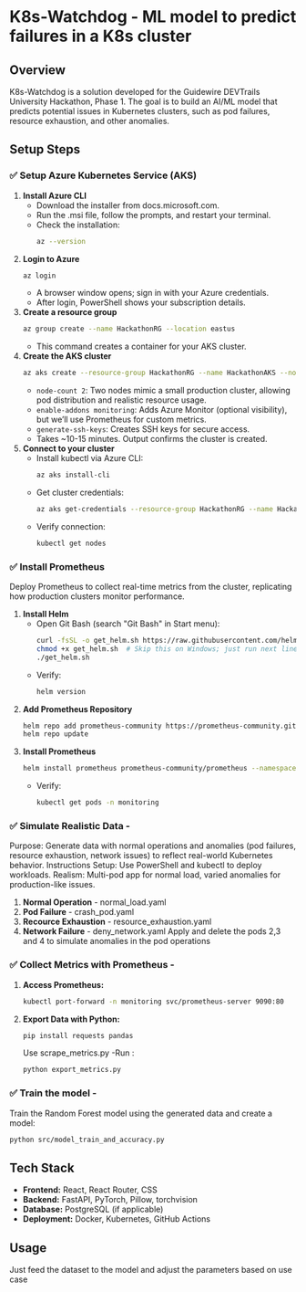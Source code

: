 # K8s-Watchdog - ML model to predict failures in a K8s cluster

## Overview
K8s-Watchdog is a solution developed for the Guidewire DEVTrails University Hackathon, Phase 1. The goal is to build an AI/ML model that predicts potential issues in Kubernetes clusters, such as pod failures, resource exhaustion, and other anomalies.

## Setup Steps

### ✅ Setup Azure Kubernetes Service (AKS)
1. **Install Azure CLI**
    - Download the installer from docs.microsoft.com.
    - Run the .msi file, follow the prompts, and restart your terminal.
    - Check the installation:
      ```bash
      az --version
      ```
2. **Login to Azure**
    ```bash
    az login
    ```
    - A browser window opens; sign in with your Azure credentials.
    - After login, PowerShell shows your subscription details.
3. **Create a resource group**
    ```bash
    az group create --name HackathonRG --location eastus
    ```
    - This command creates a container for your AKS cluster.
4. **Create the AKS cluster**
    ```bash
    az aks create --resource-group HackathonRG --name HackathonAKS --node-count 2 --enable-addons monitoring --generate-ssh-keys
    ```
    - `node-count 2`: Two nodes mimic a small production cluster, allowing pod distribution and realistic resource usage.
    - `enable-addons monitoring`: Adds Azure Monitor (optional visibility), but we’ll use Prometheus for custom metrics.
    - `generate-ssh-keys`: Creates SSH keys for secure access.
    - Takes ~10-15 minutes. Output confirms the cluster is created.
5. **Connect to your cluster**
    - Install kubectl via Azure CLI:
      ```bash
      az aks install-cli
      ```
    - Get cluster credentials:
      ```bash
      az aks get-credentials --resource-group HackathonRG --name HackathonAKS
      ```
    - Verify connection:
      ```bash
      kubectl get nodes
      ```

### ✅ Install Prometheus
Deploy Prometheus to collect real-time metrics from the cluster, replicating how production clusters monitor performance.
1. **Install Helm**
    - Open Git Bash (search "Git Bash" in Start menu):
      ```bash
      curl -fsSL -o get_helm.sh https://raw.githubusercontent.com/helm/helm/master/scripts/get-helm-3
      chmod +x get_helm.sh  # Skip this on Windows; just run next line
      ./get_helm.sh
      ```
    - Verify:
      ```bash
      helm version
      ```
2. **Add Prometheus Repository**
    ```bash
    helm repo add prometheus-community https://prometheus-community.github.io/helm-charts
    helm repo update
    ```
3. **Install Prometheus**
    ```bash
    helm install prometheus prometheus-community/prometheus --namespace monitoring --create-namespace --set server.persistentVolume.enabled=false
    ```
    - Verify:
      ```bash
      kubectl get pods -n monitoring
      ```

### ✅ Simulate Realistic Data -
  Purpose: Generate data with normal operations and anomalies (pod failures, resource exhaustion, network issues) to reflect real-world Kubernetes behavior.
Instructions
Setup: Use PowerShell and kubectl to deploy workloads.
Realism: Multi-pod app for normal load, varied anomalies for production-like issues.
1. **Normal Operation** - normal_load.yaml
2. **Pod Failure** - crash_pod.yaml
3. **Recource Exhaustion** - resource_exhaustion.yaml
4. **Network Failure** - deny_network.yaml
Apply and delete the pods 2,3 and 4 to simulate anomalies in the pod operations

### ✅ Collect Metrics with Prometheus -
1. **Access Prometheus:**
   ```bash
   kubectl port-forward -n monitoring svc/prometheus-server 9090:80
   ```
2. **Export Data with Python:**
   ```bash
   pip install requests pandas
   ```
   Use scrape_metrics.py
   -Run :
   ```bash
   python export_metrics.py
   ```

### ✅ Train the model -
Train the Random Forest model using the generated data and create a model:
```bash
python src/model_train_and_accuracy.py
```

## Tech Stack
- **Frontend:** React, React Router, CSS
- **Backend:** FastAPI, PyTorch, Pillow, torchvision
- **Database:** PostgreSQL (if applicable)
- **Deployment:** Docker, Kubernetes, GitHub Actions

## Usage
Just feed the dataset to the model and adjust the parameters based on use case
